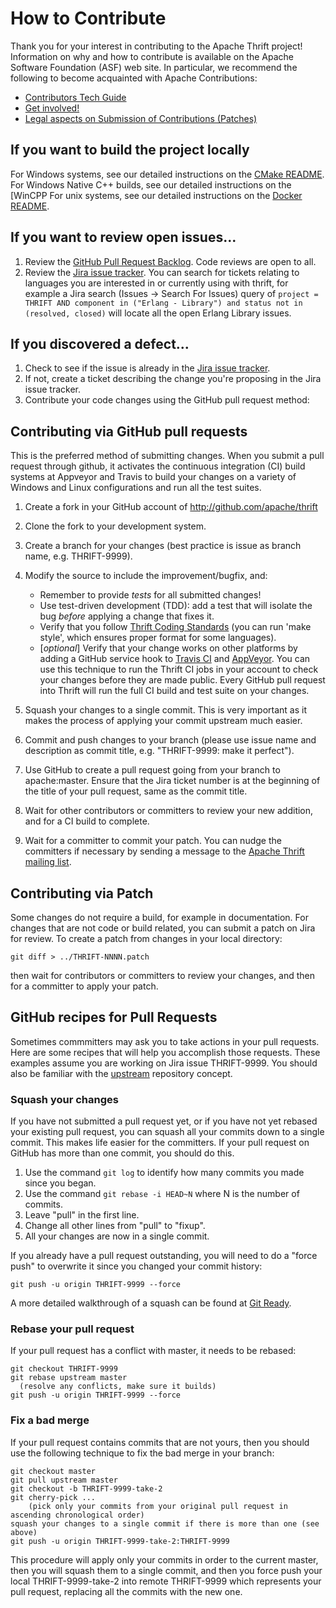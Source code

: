 # How to Contribute #

Thank you for your interest in contributing to the Apache Thrift project!  Information on why and how to contribute is available on the Apache Software Foundation (ASF) web site. In particular, we recommend the following to become acquainted with Apache Contributions:

 * [Contributors Tech Guide](http://www.apache.org/dev/contributors)
 * [Get involved!](http://www.apache.org/foundation/getinvolved.html)
 * [Legal aspects on Submission of Contributions (Patches)](http://www.apache.org/licenses/LICENSE-2.0.html#contributions)

## If you want to build the project locally ##

For Windows systems, see our detailed instructions on the [CMake README](build/cmake/README.md).
For Windows Native C++ builds, see our detailed instructions on the [WinCPP
For unix systems, see our detailed instructions on the [Docker README](build/docker/README.md).

## If you want to review open issues... ##

 1. Review the [GitHub Pull Request Backlog](https://github.com/apache/thrift/pulls).  Code reviews are open to all.
 2. Review the [Jira issue tracker](http://issues.apache.org/jira/browse/THRIFT).  You can search for tickets relating to languages you are interested in or currently using with thrift, for example a Jira search (Issues -> Search For Issues) query of ``project = THRIFT AND component in ("Erlang - Library") and status not in (resolved, closed)`` will locate all the open Erlang Library issues.

## If you discovered a defect... ##

 1. Check to see if the issue is already in the [Jira issue tracker](http://issues.apache.org/jira/browse/THRIFT).
 1. If not, create a ticket describing the change you're proposing in the Jira issue tracker.
 1. Contribute your code changes using the GitHub pull request method:

## Contributing via GitHub pull requests ##

This is the preferred method of submitting changes.  When you submit a pull request through github, it activates the continuous integration (CI) build systems at Appveyor and Travis to build your changes on a variety of Windows and Linux configurations and run all the test suites.

 1. Create a fork in your GitHub account of http://github.com/apache/thrift
 1. Clone the fork to your development system.
 1. Create a branch for your changes (best practice is issue as branch name, e.g. THRIFT-9999).
 1. Modify the source to include the improvement/bugfix, and:

    * Remember to provide *tests* for all submitted changes!
    * Use test-driven development (TDD): add a test that will isolate the bug *before* applying a  change that fixes it.
    * Verify that you follow [Thrift Coding Standards](/docs/coding_standards) (you can run 'make style', which ensures proper format for some languages).
    * [*optional*] Verify that your change works on other platforms by adding a GitHub service hook to [Travis CI](http://docs.travis-ci.com/user/getting-started/#Step-one%3A-Sign-in) and [AppVeyor](http://www.appveyor.com/docs).  You can use this technique to run the Thrift CI jobs in your account to check your changes before they are made public.  Every GitHub pull request into Thrift will run the full CI build and test suite on your changes.

 1. Squash your changes to a single commit.  This is very important as it makes the process of applying your commit upstream much easier.
 1. Commit and push changes to your branch (please use issue name and description as commit title, e.g. "THRIFT-9999: make it perfect").
 1. Use GitHub to create a pull request going from your branch to apache:master.  Ensure that the Jira ticket number is at the beginning of the title of your pull request, same as the commit title.
 1. Wait for other contributors or committers to review your new addition, and for a CI build to complete.
 1. Wait for a committer to commit your patch.  You can nudge the committers if necessary by sending a message to the [Apache Thrift mailing list](https://thrift.apache.org/mailing).

## Contributing via Patch ##

Some changes do not require a build, for example in documentation.  For changes that are not code or build related, you can submit a patch on Jira for review.  To create a patch from changes in your local directory:

    git diff > ../THRIFT-NNNN.patch

then wait for contributors or committers to review your changes, and then for a committer to apply your patch.

## GitHub recipes for Pull Requests ##

Sometimes commmitters may ask you to take actions in your pull requests.  Here are some recipes that will help you accomplish those requests.  These examples assume you are working on Jira issue THRIFT-9999.  You should also be familiar with the [upstream](https://help.github.com/articles/syncing-a-fork/) repository concept.

### Squash your changes ###

If you have not submitted a pull request yet, or if you have not yet rebased your existing pull request, you can squash all your commits down to a single commit.  This makes life easier for the committers.  If your pull request on GitHub has more than one commit, you should do this.

1. Use the command ``git log`` to identify how many commits you made since you began.
2. Use the command ``git rebase -i HEAD~N`` where N is the number of commits.
3. Leave "pull" in the first line.
4. Change all other lines from "pull" to "fixup".
5. All your changes are now in a single commit.

If you already have a pull request outstanding, you will need to do a "force push" to overwrite it since you changed your commit history:

    git push -u origin THRIFT-9999 --force

A more detailed walkthrough of a squash can be found at [Git Ready](http://gitready.com/advanced/2009/02/10/squashing-commits-with-rebase.html).

### Rebase your pull request ###

If your pull request has a conflict with master, it needs to be rebased:

    git checkout THRIFT-9999
    git rebase upstream master
      (resolve any conflicts, make sure it builds)
    git push -u origin THRIFT-9999 --force

### Fix a bad merge ###

If your pull request contains commits that are not yours, then you should use the following technique to fix the bad merge in your branch:

    git checkout master
    git pull upstream master
    git checkout -b THRIFT-9999-take-2
    git cherry-pick ...
        (pick only your commits from your original pull request in ascending chronological order)
    squash your changes to a single commit if there is more than one (see above)
    git push -u origin THRIFT-9999-take-2:THRIFT-9999

This procedure will apply only your commits in order to the current master, then you will squash them to a single commit, and then you force push your local THRIFT-9999-take-2 into remote THRIFT-9999 which represents your pull request, replacing all the commits with the new one.

 
